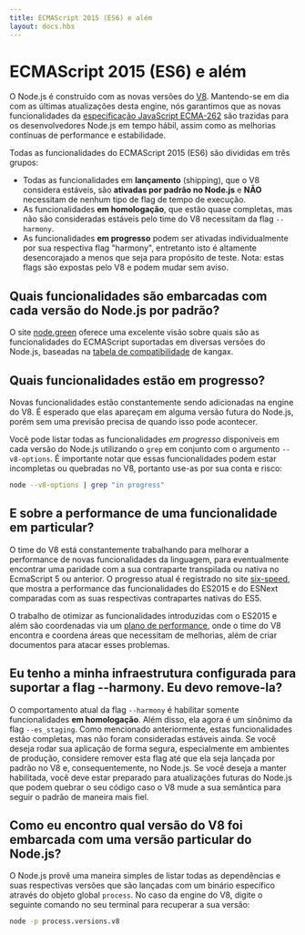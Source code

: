 ```yaml
---
title: ECMAScript 2015 (ES6) e além
layout: docs.hbs
---
```


# ECMAScript 2015 (ES6) e além

O Node.js é construído com as novas versões do [V8](https://v8.dev/). Mantendo-se em dia com as últimas atualizações desta engine, nós garantimos que as novas funcionalidades da [especificação JavaScript ECMA-262](http://www.ecma-international.org/publications/standards/Ecma-262.htm) são trazidas para os desenvolvedores Node.js em tempo hábil, assim como as melhorias contínuas de performance e estabilidade.

Todas as funcionalidades do ECMAScript 2015 (ES6) são divididas em três grupos:

* Todas as funcionalidades em **lançamento** (shipping), que o V8 considera estáveis, são **ativadas por padrão no Node.js** e **NÃO** necessitam de nenhum tipo de flag de tempo de execução.
* As funcionalidades **em homologação**, que estão quase completas, mas não são consideradas estáveis pelo time do V8 necessitam da flag `--harmony`.
* As funcionalidades **em progresso** podem ser ativadas individualmente por sua respectiva flag "harmony", entretanto isto é altamente desencorajado a menos que seja para propósito de teste. Nota: estas flags são expostas pelo V8 e podem mudar sem aviso.

## Quais funcionalidades são embarcadas com cada versão do Node.js por padrão?

O site [node.green](https://node.green/) oferece uma excelente visão sobre quais são as funcionalidades do ECMAScript suportadas em diversas versões do Node.js, baseadas na [tabela de compatibilidade](https://github.com/kangax/compat-table) de kangax.

## Quais funcionalidades estão em progresso?

Novas funcionalidades estão constantemente sendo adicionadas na engine do V8. É esperado que elas apareçam em alguma versão futura do Node.js, porém sem uma previsão precisa de quando isso pode acontecer.

Você pode listar todas as funcionalidades *em progresso* disponíveis em cada versão do Node.js utilizando o `grep` em conjunto com o argumento `--v8-options`. É importante notar que essas funcionalidades podem estar incompletas ou quebradas no V8, portanto use-as por sua conta e risco:

```bash
node --v8-options | grep "in progress"
```
## E sobre a performance de uma funcionalidade em particular?

O time do V8 está constantemente trabalhando para melhorar a performance de novas funcionalidades da linguagem, para eventualmente encontrar uma paridade com a sua contraparte transpilada ou nativa no EcmaScript 5 ou anterior. O progresso atual é registrado no site [six-speed](https://fhinkel.github.io/six-speed), que mostra a performance das funcionalidades do ES2015 e do ESNext comparadas com as suas respectivas contrapartes nativas do ES5.

O trabalho de otimizar as funcionalidades introduzidas com o ES2015 e além são coordenadas via um [plano de performance](https://docs.google.com/document/d/1EA9EbfnydAmmU_lM8R_uEMQ-U_v4l9zulePSBkeYWmY), onde o time do V8 encontra e coordena áreas que necessitam de melhorias, além de criar documentos para atacar esses problemas.

## Eu tenho a minha infraestrutura configurada para suportar a flag --harmony. Eu devo remove-la?

O comportamento atual da flag `--harmony` é habilitar somente funcionalidades **em homologação**.  Além disso, ela agora é um sinônimo da flag `--es_staging`. Como mencionado anteriormente, estas funcionalidades estão completas, mas não foram consideradas estáveis ainda. Se você deseja rodar sua aplicação de forma segura, especialmente em ambientes de produção, considere remover esta flag até que ela seja lançada por padrão no V8 e, consequentemente, no Node.js. Se você deseja a manter habilitada, você deve estar preparado para atualizações futuras do Node.js que podem quebrar o seu código caso o V8 mude a sua semântica para seguir o padrão de maneira mais fiel.

## Como eu encontro qual versão do V8 foi embarcada com uma versão particular do Node.js?

O Node.js provê uma maneira simples de listar todas as dependências e suas respectivas versões que são lançadas com um binário específico através do objeto global `process`. No caso da engine do V8, digite o seguinte comando no seu terminal para recuperar a sua versão:

```bash
node -p process.versions.v8
```

